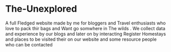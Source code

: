 # The-Unexplored
 A full Fledged website made by me for bloggers and Travel  enthusiasts who love to pack thir bags and Want go somwhere in  The wilds . We collect data and experience by our blogs and later on  by interacting Register Homestays and places to be visited their on  our website and some resource people who can be contacted  
